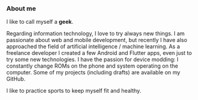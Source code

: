 ### About me

<!--
**sommoMicc/sommoMicc** is a ✨ _special_ ✨ repository because its `README.md` (this file) appears on your GitHub profile.

Here are some ideas to get you started:

- 🔭 I’m currently working on ...
- 🌱 I’m currently learning ...
- 👯 I’m looking to collaborate on ...
- 🤔 I’m looking for help with ...
- 💬 Ask me about ...
- 📫 How to reach me: ...
- 😄 Pronouns: ...
- ⚡ Fun fact: ...
-->

I like to call myself a __geek__. 

Regarding information technology, I love to try always new things. 
I am passionate about web and mobile development, but recently I have also approached the field of artificial intelligence / machine learning.
As a freelance developer I created a few Android and Flutter apps, even just to try some new technologies. 
I have the passion for device modding: I constantly change ROMs on the phone and system operating on the computer. Some of my projects (including drafts) are available on my GitHub.

I like to practice sports to keep myself fit and healthy.
